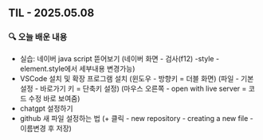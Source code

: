 ## TIL - 2025.05.08

### 🔍 오늘 배운 내용
- 실습: 네이버 java script 뜯어보기
  (네이버 화면 - 검사(f12) -style -element.style에서 세부내용 변경가능)
- VSCode 설치 및 확장 프로그램 설치
  (윈도우 - 방향키 = 더블 화면)
  (파일 - 기본설정 - 바로가기 키 = 단축키 설정)
  (마우스 오른쪽 - open with live server = 코드 수정 바로 보여줌)
- chatgpt 설정하기
- github 새 파일 설정하는 법
  (+ 클릭 - new repository - creating a new file - 이름변경 후 저장)
